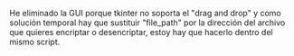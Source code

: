 He eliminado la GUI porque tkinter no soporta el "drag and drop" y como solución temporal hay que sustituir "file_path" por la dirección del archivo que quieres encriptar o desencriptar, estoy hay que hacerlo dentro del mismo script.
